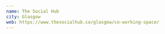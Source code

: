 ```yaml
---
name: The Social Hub
city: Glasgow
web: https://www.thesocialhub.co/glasgow/co-working-space/
---
```

